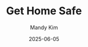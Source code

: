 ---
title: Get Home Safe
author: Mandy Kim
date: 2025-06-05
tags: essays
category: white
altimg: heartalt
order: 6
layout: essay.njk
---